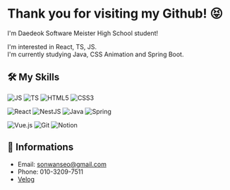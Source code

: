 # Thank you for visiting my Github! 😝
I'm Daedeok Software Meister High School student!  

I'm interested in React, TS, JS.  
I'm currently studying Java, CSS Animation and Spring Boot.

## 🛠 My Skills
![JS](https://img.shields.io/badge/JavaScript-F7DF1E?style=&logo=JavaScript)
![TS](https://img.shields.io/badge/TypeScript-%E2%98%85%E2%98%85%E2%98%86%E2%98%86%E2%98%86-007ACC?style=&logo=TypeScript)
![HTML5](https://img.shields.io/badge/HTML5-%E2%98%85%E2%98%85%E2%98%85%E2%98%85%E2%98%86-E34F26?style=&logo=HTML5)
![CSS3](https://img.shields.io/badge/CSS3-%E2%98%85%E2%98%85%E2%98%85%E2%98%85%E2%98%86-1572B6?style=&logo=CSS3)

![React](https://img.shields.io/badge/React-%E2%98%85%E2%98%85%E2%98%85%E2%98%85%E2%98%86-61DAFB?style=&logo=React)
![NestJS](https://img.shields.io/badge/NestJS-%E2%98%85%E2%98%85%E2%98%86%E2%98%86%E2%98%86-181717?style=&logo=NestJS)
![Java](https://img.shields.io/badge/Java-%E2%98%85%E2%98%85%E2%98%86%E2%98%86%E2%98%86-181717?style=&logo=Java)
![Spring](https://img.shields.io/badge/Spring-%E2%98%85%E2%98%86%E2%98%86%E2%98%86%E2%98%86-181717?style=&logo=Spring)

![Vue.js](https://img.shields.io/badge/Vue.js-%E2%98%85%E2%98%86%E2%98%86%E2%98%86%E2%98%86-F05032?style=&logo=Vue.js)
![Git](https://img.shields.io/badge/Git-%E2%98%85%E2%98%85%E2%98%85%E2%98%86%E2%98%86-4A154B?style=&logo=Git)
![Notion](https://img.shields.io/badge/Notion-%E2%98%85%E2%98%85%E2%98%86%E2%98%86%E2%98%86-000000?style=&logo=Notion)

## 📕 Informations
- Email: sonwanseo@gmail.com
- Phone: 010-3209-7511
- [Velog](https://velog.io/@sonwanseo/)
